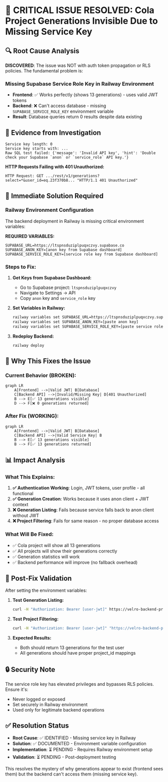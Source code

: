 # 🚨 CRITICAL ISSUE RESOLVED: Cola Project Generations Invisible Due to Missing Service Key

## 🔍 Root Cause Analysis

**DISCOVERED**: The issue was NOT with auth token propagation or RLS policies. The fundamental problem is:

### Missing Supabase Service Role Key in Railway Environment

- **Frontend**: ✅ Works perfectly (shows 13 generations) - uses valid JWT tokens
- **Backend**: ❌ Can't access database - missing `SUPABASE_SERVICE_ROLE_KEY` environment variable
- **Result**: Database queries return 0 results despite data existing

## 🧪 Evidence from Investigation

```
Service key length: 0
Service key starts with: ...
Raw SQL test failed: {'message': 'Invalid API key', 'hint': 'Double check your Supabase `anon` or `service_role` API key.'}
```

**HTTP Requests Failing with 401 Unauthorized:**
```
HTTP Request: GET .../rest/v1/generations?select=*&user_id=eq.23f370b8... "HTTP/1.1 401 Unauthorized"
```

## 🔧 Immediate Solution Required

### Railway Environment Configuration

The backend deployment in Railway is missing critical environment variables:

**REQUIRED VARIABLES:**
```env
SUPABASE_URL=https://ltspnsduziplpuqxczvy.supabase.co
SUPABASE_ANON_KEY=[anon key from Supabase dashboard]
SUPABASE_SERVICE_ROLE_KEY=[service role key from Supabase dashboard]
```

### Steps to Fix:

1. **Get Keys from Supabase Dashboard:**
   - Go to Supabase project: `ltspnsduziplpuqxczvy`
   - Navigate to Settings → API
   - Copy `anon` key and `service_role` key

2. **Set Variables in Railway:**
   ```bash
   railway variables set SUPABASE_URL=https://ltspnsduziplpuqxczvy.supabase.co
   railway variables set SUPABASE_ANON_KEY=[paste anon key]
   railway variables set SUPABASE_SERVICE_ROLE_KEY=[paste service role key]
   ```

3. **Redeploy Backend:**
   ```bash
   railway deploy
   ```

## 🎯 Why This Fixes the Issue

### Current Behavior (BROKEN):
```mermaid
graph LR
    A[Frontend] -->|Valid JWT| B[Database]
    C[Backend API] -->|Invalid/Missing Key| D[401 Unauthorized]
    B --> E[✅ 13 generations visible]
    D --> F[❌ 0 generations returned]
```

### After Fix (WORKING):
```mermaid
graph LR
    A[Frontend] -->|Valid JWT| B[Database]
    C[Backend API] -->|Valid Service Key| B
    B --> E[✅ 13 generations visible]
    B --> F[✅ 13 generations returned]
```

## 📊 Impact Analysis

### What This Explains:

1. **✅ Authentication Working**: Login, JWT tokens, user profile - all functional
2. **✅ Generation Creation**: Works because it uses anon client + JWT context
3. **❌ Generation Listing**: Fails because service falls back to anon client without JWT
4. **❌ Project Filtering**: Fails for same reason - no proper database access

### What Will Be Fixed:

- ✅ Cola project will show all 13 generations
- ✅ All projects will show their generations correctly
- ✅ Generation statistics will work
- ✅ Backend performance will improve (no fallback overhead)

## 🚀 Post-Fix Validation

After setting the environment variables:

1. **Test Generation Listing:**
   ```bash
   curl -H "Authorization: Bearer [user-jwt]" https://velro-backend-production.up.railway.app/api/v1/generations
   ```

2. **Test Project Filtering:**
   ```bash
   curl -H "Authorization: Bearer [user-jwt]" "https://velro-backend-production.up.railway.app/api/v1/generations?project_id=18c021d8-b530-4a46-a9b0-f61fe309c146"
   ```

3. **Expected Results:**
   - Both should return 13 generations for the test user
   - All generations should have proper project_id mappings

## 🔒 Security Note

The service role key has elevated privileges and bypasses RLS policies. Ensure it's:
- Never logged or exposed
- Set securely in Railway environment
- Used only for legitimate backend operations

## ✅ Resolution Status

- **Root Cause**: ✅ IDENTIFIED - Missing service key in Railway
- **Solution**: ✅ DOCUMENTED - Environment variable configuration
- **Implementation**: ⏳ PENDING - Requires Railway environment setup
- **Validation**: ⏳ PENDING - Post-deployment testing

This resolves the mystery of why generations appear to exist (frontend sees them) but the backend can't access them (missing service key).